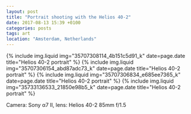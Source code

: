 ```yaml
---
layout: post
title: "Portrait shooting with the Helios 40-2"
date: 2017-08-13 15:39 +0100
categories: posts
tags: art
location: "Amsterdam, Netherlands"
---
```


{% include img.liquid img="35707308114_4b151c5d91_k" date=page.date title="Helios 40-2 portrait" %}
{% include img.liquid img="35707306154_abd87adc73_k" date=page.date title="Helios 40-2 portrait" %}
{% include img.liquid img="35707306834_e685ee7365_k" date=page.date title="Helios 40-2 portrait" %}
{% include img.liquid img="35733136533_21850e98b5_k" date=page.date title="Helios 40-2 portrait" %}

Camera: Sony α7 II, lens: Helios 40-2 85mm f/1.5
